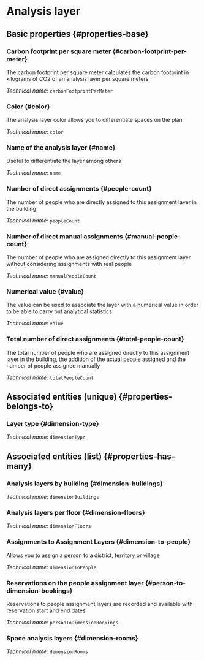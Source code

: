 # Analysis layer
<!--- THIS FILE IS GENERATED PLEASE DO NOT EDIT IT DIRECTLY --->



<OH code="dimension"/>


## Basic properties {#properties-base}

### Carbon footprint per square meter {#carbon-footprint-per-meter}

The carbon footprint per square meter calculates the carbon footprint in kilograms of CO2 of an analysis layer per square meters

*Technical name:* ```carbonFootprintPerMeter```
<PH code="dimension:carbonFootprintPerMeter"/>

### Color {#color}

The analysis layer color allows you to differentiate spaces on the plan

*Technical name:* ```color```
<PH code="dimension:color"/>

### Name of the analysis layer {#name}

Useful to differentiate the layer among others

*Technical name:* ```name```
<PH code="dimension:name"/>

### Number of direct assignments {#people-count}

The number of people who are directly assigned to this assignment layer in the building

*Technical name:* ```peopleCount```
<PH code="dimension:peopleCount"/>

### Number of direct manual assignments {#manual-people-count}

The number of people who are assigned directly to this assignment layer without considering assignments with real people

*Technical name:* ```manualPeopleCount```
<PH code="dimension:manualPeopleCount"/>

### Numerical value {#value}

The value can be used to associate the layer with a numerical value in order to be able to carry out analytical statistics

*Technical name:* ```value```
<PH code="dimension:value"/>

### Total number of direct assignments {#total-people-count}

The total number of people who are assigned directly to this assignment layer in the building, the addition of the actual people assigned and the number of people assigned manually

*Technical name:* ```totalPeopleCount```
<PH code="dimension:totalPeopleCount"/>


## Associated entities (unique) {#properties-belongs-to}

### Layer type {#dimension-type}



*Technical name:* ```dimensionType```
<PH code="dimension:dimensionType"/>


## Associated entities (list) {#properties-has-many}

### Analysis layers by building {#dimension-buildings}



*Technical name:* ```dimensionBuildings```
<PH code="dimension:dimensionBuildings"/>

### Analysis layers per floor {#dimension-floors}



*Technical name:* ```dimensionFloors```
<PH code="dimension:dimensionFloors"/>

### Assignments to Assignment Layers {#dimension-to-people}

Allows you to assign a person to a district, territory or village

*Technical name:* ```dimensionToPeople```
<PH code="dimension:dimensionToPeople"/>

### Reservations on the people assignment layer {#person-to-dimension-bookings}

Reservations to people assignment layers are recorded and available with reservation start and end dates

*Technical name:* ```personToDimensionBookings```
<PH code="dimension:personToDimensionBookings"/>

### Space analysis layers {#dimension-rooms}



*Technical name:* ```dimensionRooms```
<PH code="dimension:dimensionRooms"/>




